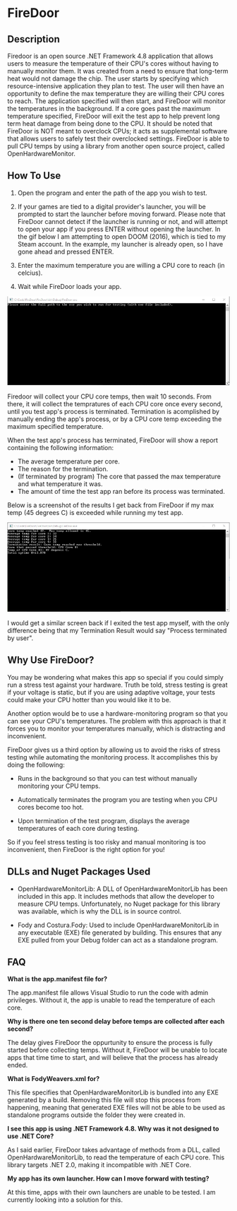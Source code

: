 # FireDoor
## Description
Firedoor is an open source .NET Framework 4.8 application that allows users to measure the temperature of their CPU's cores without having to manually monitor them.
It was created from a need to ensure that long-term heat would not damage the chip.  The user starts by specifying which resource-intensive application they plan to test.  The user will then have an opportunity to define the max temperature they are willing their CPU cores to reach.  The application specified will then start, and FireDoor will monitor the temperatures in the background.  If a core goes past the maximum temperature specified, FireDoor will exit the test app to help prevent long term heat damage from being done to the CPU.  It should be noted that FireDoor is NOT meant to overclock CPUs; it acts as supplemental software that allows users to safely test their overclocked settings.  FireDoor is able to pull CPU temps by using a library from another open source project, called OpenHardwareMonitor.  
 
## How To Use

1. Open the program and enter the path of the app you wish to test.

2. If your games are tied to a digital provider's launcher, you will be prompted to start the launcher before moving forward.  Please note that FireDoor cannot detect if the launcher is running or not, and will attempt to open your app if you press ENTER without opening the launcher.  In the gif below I am attempting to open DOOM (2016), which is tied to my Steam account.  In the example, my launcher is already open, so I have gone ahead and pressed ENTER.

3. Enter the maximum temperature you are willing a CPU core to reach (in celcius).

4. Wait while FireDoor loads your app.

![HowToUse](./Resources/howToUse.gif)

Firedoor will collect your CPU core temps, then wait 10 seconds.  From there, it will collect the tempratures of each CPU core once every second, until you test app's process is terminated.  Termination is acomplished by manually ending the app's process, or by a CPU core temp exceeding the maximum specified temperature.

When the test app's process has terminated, FireDoor will show a report containing the following information:
- The average temperature per core.
- The reason for the termination.
- (If terminated by program) The core that passed the max temperature and what temperature it was.
- The amount of time the test app ran before its process was terminated.  

Below is a screenshot of the results I get back from FireDoor if my max temp (45 degrees C) is exceeded while running my test app.

![TermByFireDoor](./Resources/TermByFireDoor.jpeg)

I would get a similar screen back if I exited the test app myself, with the only difference being that my Termination Result would say "Process terminated by user".

## Why Use FireDoor?
You may be wondering what makes this app so special if you could simply run a stress test against your hardware.  Truth be told, stress testing is great if your voltage is static, but if you are using adaptive voltage, your tests could make your CPU hotter than you would like it to be.  

Another option would be to use a hardware-monitoring program so that you can see your CPU's temperatures.  The problem with this approach is that it forces you to monitor your temperatures manually, which is distracting and inconvenient.  

FireDoor gives us a third option by allowing us to avoid the risks of stress testing while automating the monitoring process.  It accomplishes this by doing the following:

- Runs in the background so that you can test without manually monitoring your CPU temps.    

- Automatically terminates the program you are testing when you CPU cores become too hot.

- Upon termination of the test program, displays the average temperatures of each core during testing.

So if you feel stress testing is too risky and manual monitoring is too inconvenient, then FireDoor is the right option for you!

##  DLLs and Nuget Packages Used
- OpenHardwareMonitorLib: A DLL of OpenHardwareMonitorLib has been included in this app.  It includes methods that allow the developer to 
measure CPU temps.  Unfortunately, no Nuget package for this library was available, which is why the DLL is in source control.  

- Fody and Costura.Fody: Used to include OpenHardwareMonitorLib in any executable (EXE) file generated by building.  This ensures that any EXE pulled from your Debug folder can act as a standalone program.   
 
## FAQ
<strong>What is the app.manifest file for?</strong>
 
The app.manifest file allows Visual Studio to run the code with admin privileges.  Without it, the app is unable to read the temperature of each core.

<strong>Why is there one ten second delay before temps are collected after each second?</strong>

The delay gives FireDoor the oppurtunity to ensure the process is fully started before collecting temps.  Without it, FireDoor will be unable to locate apps that time time to start, and will believe that the process has already ended. 

<strong>What is FodyWeavers.xml for?</strong>

This file specifies that OpenHardwareMonitorLib is bundled into any EXE generated by a build.  Removing this file will stop this process from happening, meaning that generated EXE files will not be able to be used as standalone programs outside the folder they were created in.

<strong>I see this app is using .NET Framework 4.8.  Why was it not designed to use .NET Core?</strong>

As I said earlier, FireDoor takes advantage of methods from a DLL, called OpenHardwareMonitorLib, to read the temperature of each CPU core.  This library targets .NET 2.0, making it incompatible with .NET Core.

<strong>My app has its own launcher.  How can I move forward with testing? </strong>

At this time, apps with their own launchers are unable to be tested.  I am currently looking into a solution for this.

